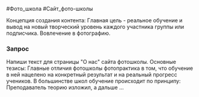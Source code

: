 #Фото_школа #Сайт_фото-школы 

Концепция создания контента:
Главная цель - реальное обучение и вывод на новый творческий уровень каждого участника группы или подписчика.
Вовлечение в фотографию.


### Запрос
Напиши текст для страницы "О нас" сайта фотошколы.
Основные тезисы:
Главные отличия фотошколы фотопрактика в том, что обучение в ней нацелено на конкретный результат и на реальный прогресс учеников.
В большинстве школ обучение происходит по принципу: Преподаватель теорию изложил, а дальше ... 
